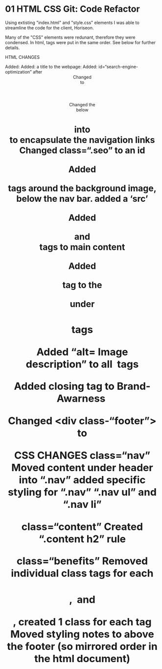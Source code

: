 # 01 HTML CSS Git: Code Refactor

Using extisting "index.html" and "style.css" elements I was able to streamline the code for the client, Horiseon. 

Many of the "CSS" elements were redunant, therefore they were condensed. In html, tags were put in the same order. See below for further details. 

HTML CHANGES
<head>
  Added: <meta name="viewport" content="width=device-width, initial-scale=1.0">
  Added: a title to the webpage: <title>Horiseon</title>
  Added: id=“search-engine-optimization” after <div

<body>

  <header>
    Changed <div class=“header> to <header class=“header> </header>
    Changed the <div> below <h1> into <nav></nav> to encapsulate the navigation links
    Changed class=“.seo” to an id

Added<figure></figure> tags around the background image, below the nav bar. added a ‘src’

Added <section> and <article> tags to main content

Added <aside> tag to the <p> under <h3> tags

Added “alt= Image description” to all <img/> tags

Added closing tag to Brand-Awarness <img>

Changed <div class-“footer”> to  <footer class=“footer></footer>


CSS CHANGES
class=“nav” 
  Moved content under header into “.nav” added specific styling for “.nav” “.nav ul” and “.nav li”

class=“content”
  Created “.content h2” rule

class=“benefits”
  Removed individual class tags for each <h3>, <img> and <p>, created 1 class for each tag
  Moved styling notes to above the footer (so mirrored order in the html document) 

